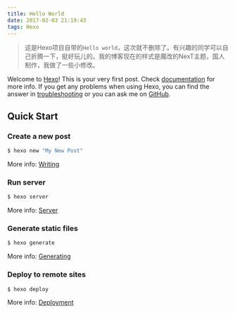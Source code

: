 ```yaml
---
title: Hello World
date: 2017-02-03 21:19:43
tags: Hexo
---
```

> 这是Hexo项目自带的`Hello world`，这次就不删除了。有兴趣的同学可以自己折腾一下，挺好玩儿的。我的博客现在的样式是魔改的NexT主题，国人制作，我做了一些小修改。

Welcome to [Hexo](https://hexo.io/)! This is your very first post. Check [documentation](https://hexo.io/docs/) for more info. If you get any problems when using Hexo, you can find the answer in [troubleshooting](https://hexo.io/docs/troubleshooting.html) or you can ask me on [GitHub](https://github.com/hexojs/hexo/issues).

<!-- more -->
## Quick Start

### Create a new post

``` bash
$ hexo new "My New Post"
```

More info: [Writing](https://hexo.io/docs/writing.html)

### Run server

``` bash
$ hexo server
```

More info: [Server](https://hexo.io/docs/server.html)

### Generate static files

``` bash
$ hexo generate
```

More info: [Generating](https://hexo.io/docs/generating.html)

### Deploy to remote sites

``` bash
$ hexo deploy
```

More info: [Deployment](https://hexo.io/docs/deployment.html)
